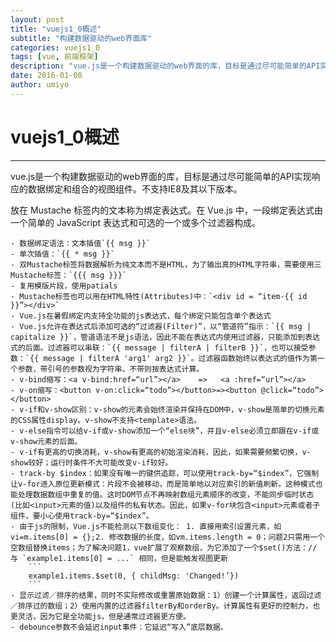 ```yaml
---
layout: post
title: "vuejs1_0概述"
subtitle: "构建数据驱动的web界面库"
categories: vuejs1_0
tags: [vue, 前端框架]
description: "vue.js是一个构建数据驱动的web界面的库，目标是通过尽可能简单的API实现响应的数据绑定和组合的视图组件。 "
date: 2016-01-08
author: umiyo
---
```

# vuejs1_0概述
---
vue.js是一个构建数据驱动的web界面的库，目标是通过尽可能简单的API实现响应的数据绑定和组合的视图组件。不支持IE8及其以下版本。

放在 Mustache 标签内的文本称为绑定表达式。在 Vue.js 中，一段绑定表达式由一个简单的 JavaScript 表达式和可选的一个或多个过滤器构成。

    - 数据绑定语法：文本插值`{{ msg }}`
    - 单次插值：`{{ * msg }}`
    - 双Mustache标签将数据解析为纯文本而不是HTML，为了输出真的HTML字符串，需要使用三Mustache标签：`{{{ msg }}}`
    - 复用模版片段，使用patials
    - Mustache标签也可以用在HTML特性(Attributes)中：`<div id = “item-{{ id }}”></div>`
    - Vue.js在暑假绑定内支持全功能的js表达式，每个绑定只能包含单个表达式
    - Vue.js允许在表达式后添加可选的“过滤器(Filter)”，以“管道符”指示：`{{ msg | capitalize }}`，管道语法不是js语法，因此不能在表达式内使用过滤器，只能添加到表达式的后面。过滤器可以串联：`{{ message | filterA | filterB }}`，也可以接受参数：`{{ message | filterA 'arg1' arg2 }}`。过滤器函数始终以表达式的值作为第一个参数，带引号的参数视为字符串，不带则按表达式计算。
    - v-bind缩写：<a v-bind:href=“url”></a>    =>   <a :href=“url”></a>
    - v-on缩写：<button v-on:click=“todo”></button>=><button @click=“todo”></button>
    - v-if和v-show区别：v-show的元素会始终渲染并保持在DOM中，v-show是简单的切换元素的CSS属性display。v-show不支持<template>语法。
    - v-else指令可以给v-if或v-show添加一个“else块”，并且v-else必须立即跟在v-if或v-show元素的后面。
    - v-if有更高的切换消耗，v-show有更高的初始渲染消耗，因此，如果需要频繁切换，v-show较好；运行时条件不大可能改变v-if较好。
    - track-by $index：如果没有唯一的键供追踪，可以使用track-by=“$index”，它强制让v-for进入原位更新模式：片段不会被移动，而是简单地以对应索引的新值刷新。这种模式也能处理数据数组中重复的值。这时DOM节点不再映射数组元素顺序的改变，不能同步临时状态(比如<input>元素的值)以及组件的私有状态。因此，如果v-for块包含<input>元素或者子组件，要小心使用track-by=“$index”。
    - 由于js的限制，Vue.js不能检测以下数组变化： 1. 直接用索引设置元素，如vi=m.items[0] = {};2. 修改数据的长度，如vm.items.length = 0；问题2只需用一个空数组替换items；为了解决问题1，vue扩展了观察数组，为它添加了一个$set()方法：// 与 `example1.items[0] = ...` 相同，但是能触发视图更新
        ```
        example1.items.$set(0, { childMsg: 'Changed!’})
        ```
    - 显示过滤／排序的结果，同时不实际修改或重置原始数据：1）创建一个计算属性，返回过滤／排序过的数组；2）使用内置的过滤器filterBy和orderBy。计算属性有更好的控制力，也更灵活，因为它是全功能js，但是通常过滤器更方便。
    - debounce参数不会延迟input事件：它延迟“写入”底层数据。
